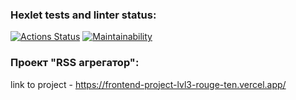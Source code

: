 ### Hexlet tests and linter status:
[![Actions Status](https://github.com/edji777/frontend-project-lvl3/workflows/hexlet-check/badge.svg)](https://github.com/edji777/frontend-project-lvl3/actions)
[![Maintainability](https://api.codeclimate.com/v1/badges/d681b10147515c2cbf46/maintainability)](https://codeclimate.com/github/edji777/frontend-project-lvl3/maintainability)

### Проект "RSS агрегатор":

link to project - https://frontend-project-lvl3-rouge-ten.vercel.app/